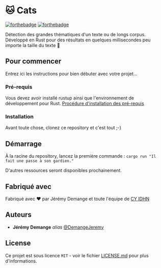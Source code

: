 # 🐱 Cats

[![forthebadge](https://forthebadge.com/images/badges/made-with-rust.svg)](https://www.rust-lang.org/) [![forthebadge](https://forthebadge.com/images/badges/built-with-love.svg)](https://demangejeremy.me/)

Détection des grandes thématiques d'un texte ou de longs corpus. Développé en Rust pour des résultats en quelques millisecondes peu importe la taille du texte 🚀

## Pour commencer

Entrez ici les instructions pour bien débuter avec votre projet...

### Pré-requis

Vous devez avoir installé rustup ainsi que l'environnement de développement pour Rust. [Procédure d'installation des pré-requis](https://doc.rust-lang.org/book/ch01-01-installation.html) 

### Installation

Avant toute chose, clonez ce repository et c'est tout ;-)

## Démarrage

À la racine du repository, lancez la première commande : ``cargo run "Il fait une passe à son gardien."``

D'autres ressources seront disponibles prochainement.

## Fabriqué avec

Fabriqué avec ❤️ par Jérémy Demange et toute l'équipe de [CY IDHN](https://cyidhn.cyu.fr/)

## Auteurs

* **Jérémy Demange** _alias_ [@DemangeJeremy](https://github.com/demangejeremy)

## License

Ce projet est sous licence ``MIT`` - voir le fichier [LICENSE.md](LICENSE.md) pour plus d'informations.

